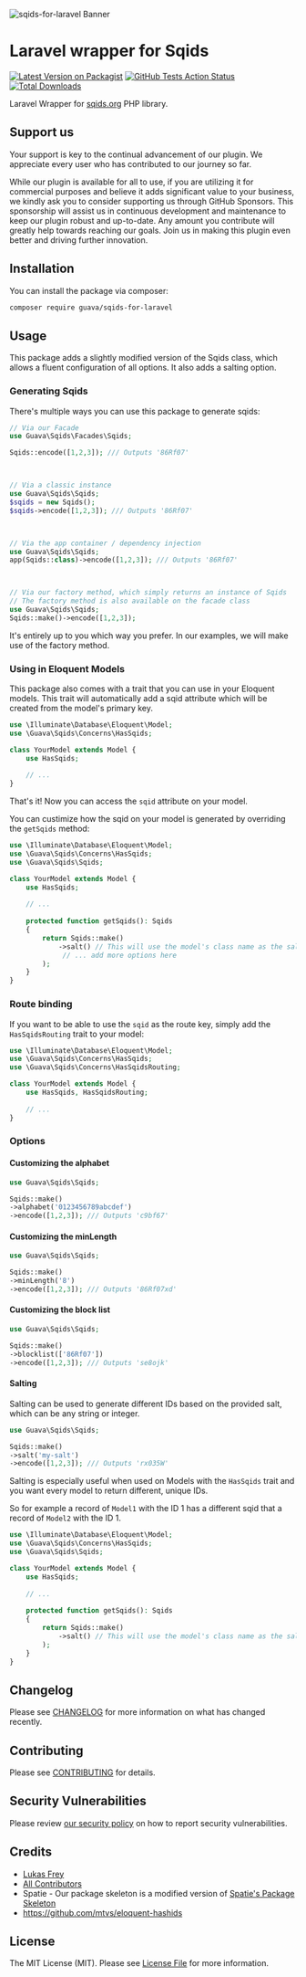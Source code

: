 ![sqids-for-laravel Banner](docs/images/banner.jpg)


# Laravel wrapper for Sqids

[![Latest Version on Packagist](https://img.shields.io/packagist/v/guava/sqids-for-laravel.svg?style=flat-square)](https://packagist.org/packages/guava/sqids-for-laravel)
[![GitHub Tests Action Status](https://img.shields.io/github/actions/workflow/status/guavaCZ/sqids-for-laravel/run-tests.yml?branch=main&label=tests&style=flat-square)](https://github.com/guavaCZ/sqids-for-laravel/actions?query=workflow%3Arun-tests+branch%3Amain)
[![Total Downloads](https://img.shields.io/packagist/dt/guava/sqids-for-laravel.svg?style=flat-square)](https://packagist.org/packages/guava/sqids-for-laravel)

Laravel Wrapper for [sqids.org](https://sqids.org) PHP library.

## Support us

Your support is key to the continual advancement of our plugin. We appreciate every user who has contributed to our journey so far.

While our plugin is available for all to use, if you are utilizing it for commercial purposes and believe it adds significant value to your business, we kindly ask you to consider supporting us through GitHub Sponsors. This sponsorship will assist us in continuous development and maintenance to keep our plugin robust and up-to-date. Any amount you contribute will greatly help towards reaching our goals. Join us in making this plugin even better and driving further innovation.

## Installation

You can install the package via composer:

```bash
composer require guava/sqids-for-laravel
```

## Usage
This package adds a slightly modified version of the Sqids class, which allows a fluent configuration of all options. It also adds a salting option.

### Generating Sqids
There's multiple ways you can use this package to generate sqids:
```php
// Via our Facade
use Guava\Sqids\Facades\Sqids;

Sqids::encode([1,2,3]); /// Outputs '86Rf07'



// Via a classic instance
use Guava\Sqids\Sqids;
$sqids = new Sqids();
$sqids->encode([1,2,3]); /// Outputs '86Rf07'



// Via the app container / dependency injection
use Guava\Sqids\Sqids;
app(Sqids::class)->encode([1,2,3]); /// Outputs '86Rf07'



// Via our factory method, which simply returns an instance of Sqids
// The factory method is also available on the facade class
use Guava\Sqids\Sqids;
Sqids::make()->encode([1,2,3]);
```

It's entirely up to you which way you prefer. In our examples, we will make use of the factory method.

### Using in Eloquent Models
This package also comes with a trait that you can use in your Eloquent models. This trait will automatically add a sqid attribute which will be created from the model's primary key.
```php
use \Illuminate\Database\Eloquent\Model;
use \Guava\Sqids\Concerns\HasSqids;

class YourModel extends Model {
    use HasSqids;
    
    // ...
}
````
That's it! Now you can access the `sqid` attribute on your model.

You can custimize how the sqid on your model is generated by overriding the `getSqids` method:
```php
use \Illuminate\Database\Eloquent\Model;
use \Guava\Sqids\Concerns\HasSqids;
use \Guava\Sqids\Sqids;

class YourModel extends Model {
    use HasSqids;
    
    // ...
    
    protected function getSqids(): Sqids
    {
        return Sqids::make()
            ->salt() // This will use the model's class name as the salt, so every model generates different IDs
             // ... add more options here
        );
    }
}
```

### Route binding
If you want to be able to use the `sqid` as the route key, simply add the `HasSqidsRouting` trait to your model:
```php
use \Illuminate\Database\Eloquent\Model;
use \Guava\Sqids\Concerns\HasSqids;
use \Guava\Sqids\Concerns\HasSqidsRouting;

class YourModel extends Model {
    use HasSqids, HasSqidsRouting;
    
    // ...
}
```

### Options

#### Customizing the alphabet
```php
use Guava\Sqids\Sqids;

Sqids::make()
->alphabet('0123456789abcdef')
->encode([1,2,3]); /// Outputs 'c9bf67'
```

#### Customizing the minLength
```php
use Guava\Sqids\Sqids;

Sqids::make()
->minLength('8')
->encode([1,2,3]); /// Outputs '86Rf07xd'
```

#### Customizing the block list
```php
use Guava\Sqids\Sqids;

Sqids::make()
->blocklist(['86Rf07'])
->encode([1,2,3]); /// Outputs 'se8ojk'
```

#### Salting
Salting can be used to generate different IDs based on the provided salt, which can be any string or integer.

```php
use Guava\Sqids\Sqids;

Sqids::make()
->salt('my-salt')
->encode([1,2,3]); /// Outputs 'rx035W'
```

Salting is especially useful when used on Models with the `HasSqids` trait and you want every model to return different, unique IDs.

So for example a record of `Model1` with the ID 1 has a different sqid that a record of `Model2` with the ID 1.
```php
use \Illuminate\Database\Eloquent\Model;
use \Guava\Sqids\Concerns\HasSqids;
use \Guava\Sqids\Sqids;

class YourModel extends Model {
    use HasSqids;
    
    // ...
    
    protected function getSqids(): Sqids
    {
        return Sqids::make()
            ->salt() // This will use the model's class name as the salt, so every model generates different IDs
        );
    }
}
```

## Changelog

Please see [CHANGELOG](CHANGELOG.md) for more information on what has changed recently.

## Contributing

Please see [CONTRIBUTING](CONTRIBUTING.md) for details.

## Security Vulnerabilities

Please review [our security policy](../../security/policy) on how to report security vulnerabilities.

## Credits

- [Lukas Frey](https://github.com/lukas-frey)
- [All Contributors](../../contributors)
- Spatie - Our package skeleton is a modified version of [Spatie's Package Skeleton](https://github.com/spatie/package-skeleton-laravel)
- https://github.com/mtvs/eloquent-hashids

## License

The MIT License (MIT). Please see [License File](LICENSE.md) for more information.
